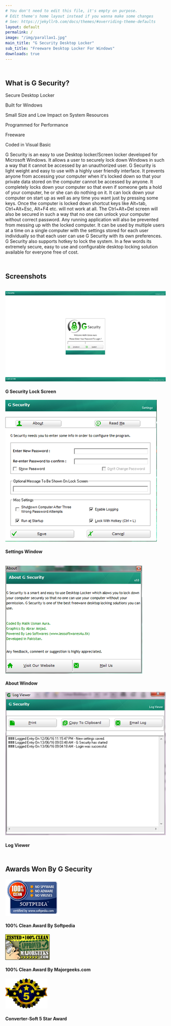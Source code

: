 ```yaml
---
# You don't need to edit this file, it's empty on purpose.
# Edit theme's home layout instead if you wanna make some changes
# See: https://jekyllrb.com/docs/themes/#overriding-theme-defaults
layout: default
permalink: /
image: "/img/parallax1.jpg"
main_title: "G Security Desktop Locker"
sub_title: "Freeware Desktop Locker For Windows"
downloads: true
---
```


<div class="w3-opacity-min w3-blue w3-padding">
	<div class="w3-content">
		<h2 class="w3-center w3-wide w3-text-light-gray w3-padding"><i class="fa fa-question-circle-o fa-fw fa-4x w3-text-light-gray w3-hover-opacity-off"></i><br> What is G Security? </h2>
		<div class="w3-cell-row w3-center">
			<div class="w3-card-4 w3-cell w3-row-padding w3-mobile">
				<div class="w3-container">
					<p><i class="fa fa-shield fa-4x"></i></p>
				</div>
				<footer class="w3-container">Secure Desktop Locker</footer>
			</div>
			<div class="w3-card-4 w3-cell w3-row-padding w3-mobile">
				<div class="w3-container">
					<p><i class="fa fa-windows fa-4x"></i></p>
				</div>
				<footer class="w3-container">Built for Windows</footer>
			</div>
			<div class="w3-card-4 w3-cell w3-row-padding w3-mobile">
				<div class="w3-container">
					<p><i class="fa fa-compress fa-4x"></i></p>
				</div>
				<footer class="w3-container">Small Size and Low Impact on System Resources</footer>
			</div>
		</div>
		<div class="w3-cell-row w3-center">
			<div class="w3-card-4 w3-cell w3-row-padding w3-mobile">
				<div class="w3-container">
					<p><i class="fa fa-fighter-jet fa-4x"></i></p>
				</div>
				<footer class="w3-container">Programmed for Performance</footer>
			</div>
			<div class="w3-card-4 w3-cell w3-row-padding w3-mobile">
				<div class="w3-container">
					<p><i class="fa fa-credit-card fa-4x"></i></p>
				</div>
				<footer class="w3-container">Freeware</footer>
			</div>
			<div class="w3-card-4 w3-cell w3-row-padding w3-mobile">
				<div class="w3-container">
					<p><i class="fa fa-code fa-4x"></i></p>
				</div>
				<footer class="w3-container">Coded in Visual Basic</footer>
			</div>
		</div>
		<p class="w3-text-light-gray w3-padding-top w3-padding-64">
			G Security is an easy to use Desktop locker/Screen locker developed for Microsoft Windows. 
			It allows a user to securely lock down Windows in such a way that it cannot be accessed by an unauthorized user. 
			G Security is light weight and easy to use with a highly user friendly interface. 
			It prevents anyone from accessing your computer when it's locked down so that your private data stored on the computer cannot be accessed by anyone. 
			It completely locks down your computer so that even if someone gets a hold of your computer, he or she can do nothing on it. 
			It can lock down your computer on start up as well as any time you want just by pressing some keys. 
			Once the computer is locked down shortcut keys like Alt+tab, Ctrl+Alt+Esc, Alt+F4 etc. will not work at all. 
			The Ctrl+Alt+Del screen will also be secured in such a way that no one can unlock your computer without correct password. 
			Any running application will also be prevented from messing up with the locked computer. 
			It can be used by multiple users at a time on a single computer with the settings stored for each user individually so that each user can use G Security with its own preferences. 
			G Security also supports hotkey to lock the system. In a few words its extremely secure, easy to use and configurable desktop locking solution available for everyone free of cost.
		</p>
	</div>
</div>

<div class="w3-opacity-min w3-white w3-padding-large">
	<div class="w3-container w3-center">
		<h2 class="w3-wide w3-padding">
			<i class="fa fa-picture-o fa-fw fa-4x w3-hover-opacity-off"></i><br/>
			Screenshots
		</h2>
		<div class="w3-row">
			<div class="w3-col m2"> &nbsp; </div>
			<div class="w3-col m4 w3-padding" data-aos="flip-right">
				<div class="w3-card-2">
					<img class="w3-image dy-img w3-hover-opacity" src="/img/gsecurity-main.png" alt="G Security Desktop Locker 1">
					<div class="w3-container w3-gray">
						<h4>G Security Lock Screen</h4>
					</div>
				</div>
			</div>
			<div class="w3-col m4 w3-padding" data-aos="flip-left">
				<div class="w3-card-2">
					<img class="w3-image dy-img w3-hover-opacity" src="/img/gsecurity-settings.png" alt="G Security Desktop Locker 2">
					<div class="w3-container w3-gray">
						<h4>Settings Window</h4>
					</div>
				</div>
			</div>
		</div>
		<div class="w3-row">
			<div class="w3-col m2"> &nbsp; </div>
			<div class="w3-col m4 w3-padding" data-aos="flip-right">
				<div class="w3-card-2">
					<img class="w3-image dy-img w3-hover-opacity" src="/img/gsecurity-about.png" alt="G Security Desktop Locker 3">
					<div class="w3-container w3-gray">
						<h4>About Window</h4>
					</div>
				</div>
			</div>
			<div class="w3-col m4 w3-padding" data-aos="flip-left">
				<div class="w3-card-2">
					<img class="w3-image dy-img w3-hover-opacity" src="/img/gsecurity-logviewer.png" alt="G Security Desktop Locker 4">
					<div class="w3-container w3-gray">
						<h4>Log Viewer</h4>
					</div>
				</div>
			</div>
		</div>
	</div>
</div>

<div class="w3-display-container w3-opacity-min w3-green w3-padding-large">
	<div class="w3-container w3-center">
		<h2 class="w3-center w3-wide w3-text-light-gray w3-padding">
			<i class="fa fa-trophy fa-fw fa-4x w3-text-light-gray w3-hover-opacity-off"></i><br/>
			Awards Won By G Security 
		</h2>
		<div class="w3-third w3-padding">
			<div class="w3-card-2">
				<a href="http://www.softpedia.com/get/Security/Lockdown/G-Security.shtml" target="_blank"><img class="w3-hover-opacity w3-padding award-img" src="/img/softpedia_award.gif" alt="Softpedia Award"></a>
				<div class="w3-container w3-white">
					<h4>100% Clean Award By Softpedia</h4>
				</div>
			</div>
		</div>
		<div class="w3-third w3-padding">
			<div class="w3-card-2">
				<a href="http://www.majorgeeks.com/files/details/g_security.html" target="_blank"><img class="w3-hover-opacity w3-padding award-img" src="/img/mg_approved.gif" alt="Majorgeeks Award"></a>
				<div class="w3-container w3-white">
					<h4>100% Clean Award By Majorgeeks.com</h4>
				</div>
			</div>
		</div>
		<div class="w3-third w3-padding">
			<div class="w3-card-2">
				<a href="http://www.converter-soft.com/G_Security-softid-401485.html" target="_blank"><img class="w3-hover-opacity w3-padding award-img" src="/img/5star.png" alt="Converter-Soft Award"></a>
				<div class="w3-container w3-white">
					<h4>Converter-Soft 5 Star Award</h4>
				</div>
			</div>
		</div>
	</div>
</div>